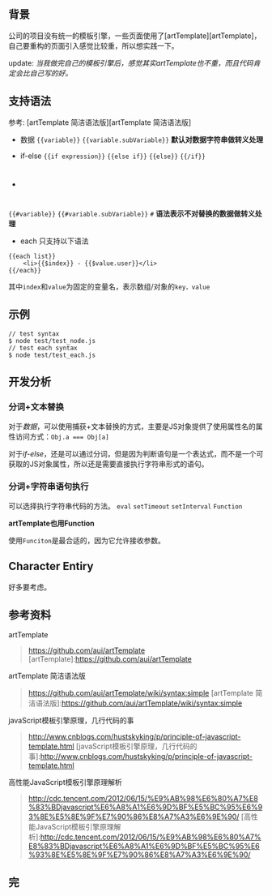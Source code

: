 ## 背景

公司的项目没有统一的模板引擎，一些页面使用了[artTemplate][artTemplate]，自己要重构的页面引入感觉比较重，所以想实践一下。

update: *当我做完自己的模板引擎后，感觉其实artTemplate也不重，而且代码肯定会比自己写的好。*


## 支持语法
参考: [artTemplate 简洁语法版][artTemplate 简洁语法版]

* 数据
`{{variable}}` `{{variable.subVariable}}`
**默认对数据字符串做转义处理**

* if-else
`{{if expression}}` `{{else if}}` `{{else}}` `{{/if}}`

* #
`{{#variable}}` `{{#variable.subVariable}}`
`#` **语法表示不对替换的数据做转义处理**

* each 只支持以下语法
```
{{each list}}
    <li>{{$index}} - {{$value.user}}</li>
{{/each}}
```
其中`index`和`value`为固定的变量名，表示数组/对象的`key，value`

## 示例
```
// test syntax
$ node test/test_node.js
// test each syntax
$ node test/test_each.js
```

## 开发分析

### 分词+文本替换

对于*数据*，可以使用捕获+文本替换的方式，主要是JS对象提供了使用属性名的属性访问方式：`Obj.a === Obj[a]`

对于*if-else*，还是可以通过分词，但是因为判断语句是一个表达式，而不是一个可获取的JS对象属性，所以还是需要直接执行字符串形式的语句。



### 分词+字符串语句执行

可以选择执行字符串代码的方法。 `eval` `setTimeout` `setInterval` `Function`

**artTemplate也用Function**

使用`Funciton`是最合适的，因为它允许接收参数。


## Character Entiry

好多要考虑。



## 参考资料
artTemplate
>https://github.com/aui/artTemplate
[artTemplate]:https://github.com/aui/artTemplate

artTemplate 简洁语法版
>https://github.com/aui/artTemplate/wiki/syntax:simple
[artTemplate 简洁语法版]:https://github.com/aui/artTemplate/wiki/syntax:simple

javaScript模板引擎原理，几行代码的事
>http://www.cnblogs.com/hustskyking/p/principle-of-javascript-template.html
[javaScript模板引擎原理，几行代码的事]:http://www.cnblogs.com/hustskyking/p/principle-of-javascript-template.html

高性能JavaScript模板引擎原理解析
>http://cdc.tencent.com/2012/06/15/%E9%AB%98%E6%80%A7%E8%83%BDjavascript%E6%A8%A1%E6%9D%BF%E5%BC%95%E6%93%8E%E5%8E%9F%E7%90%86%E8%A7%A3%E6%9E%90/
[高性能JavaScript模板引擎原理解析]:http://cdc.tencent.com/2012/06/15/%E9%AB%98%E6%80%A7%E8%83%BDjavascript%E6%A8%A1%E6%9D%BF%E5%BC%95%E6%93%8E%E5%8E%9F%E7%90%86%E8%A7%A3%E6%9E%90/

## 完
